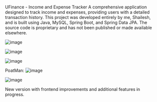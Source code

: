 UFinance - Income and Expense Tracker
A comprehensive application designed to track income and expenses, providing users with a detailed transaction history. This project was developed entirely by me, Shailesh, and is built using Java, MySQL, Spring Boot, and Spring Data JPA. The source code is proprietary and has not been published or made available elsewhere.

![image](https://github.com/user-attachments/assets/d3c520f5-0d78-4333-8273-27cc5afbfadd)

![image](https://github.com/user-attachments/assets/31bc2e2a-d82c-49a7-ba4d-a826c46b2082)

![image](https://github.com/user-attachments/assets/77543dbb-2e7a-46b0-9a51-f7704312ede8)

PoatMan:
![image](https://github.com/user-attachments/assets/29c38d18-0b3d-49fa-b10f-cb89a0ec9301)

![image](https://github.com/user-attachments/assets/5f4db8d8-ec4e-42e3-a614-1bdf36bbd39a)

New version with frontend improvements and additional features in progress.
